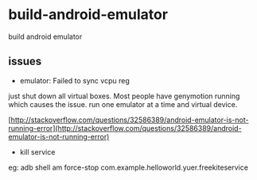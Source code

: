 # build-android-emulator

build android emulator

## issues

- emulator: Failed to sync vcpu reg

just shut down all virtual boxes. Most people have genymotion running which causes the issue. run one emulator at a time and virtual device.

[http://stackoverflow.com/questions/32586389/android-emulator-is-not-running-error](http://stackoverflow.com/questions/32586389/android-emulator-is-not-running-error)

- kill service

eg: adb shell am force-stop  com.example.helloworld.yuer.freekiteservice
